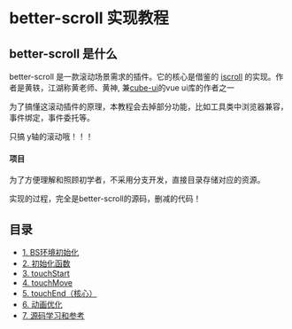 # better-scroll 实现教程

## better-scroll 是什么

better-scroll 是一款滚动场景需求的插件。它的核心是借鉴的 [iscroll](https://github.com/cubiq/iscroll) 的实现。作者是黄轶，江湖称黄老师、黄神, 兼[cube-ui](https://github.com/didi/cube-ui)的vue ui库的作者之一

为了搞懂这滚动插件的原理，本教程会去掉部分功能，比如工具类中浏览器兼容，事件绑定，事件委托等。

只搞 y轴的滚动哦！！！


#### 项目
为了方便理解和照顾初学者，不采用分支开发，直接目录存储对应的资源。

实现的过程，完全是better-scroll的源码，删减的代码！

## 目录
* [1. BS环境初始化](https://github.com/ljcGitHub/better-scroll/blob/master/demo01)
* [2. 初始化函数](https://github.com/ljcGitHub/better-scroll/blob/master/demo02)
* [3. touchStart](https://github.com/ljcGitHub/better-scroll/blob/master/demo03)
* [4. touchMove](https://github.com/ljcGitHub/better-scroll/blob/master/demo04)
* [5. touchEnd（核心）](https://github.com/ljcGitHub/better-scroll/blob/master/demo05)
* [6. 动画优化](https://github.com/ljcGitHub/better-scroll/blob/master/demo06)
* [7. 源码学习和参考](https://github.com/ljcGitHub/better-scroll/blob/master/demo07)
 


